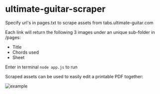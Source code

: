 # ultimate-guitar-scraper

Specify url's in pages.txt to scrape assets from tabs.ultimate-guitar.com

Each link will return the following 3 images under an unique sub-folder in /pages:
- Title
- Chords used
- Sheet

Enter in terminal `node app.js` to run

Scraped assets can be used to easily edit a printable PDF together:

![example](https://user-images.githubusercontent.com/102264372/233806010-7e244083-7c08-46d4-bf76-234870985d5c.png)
